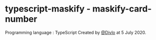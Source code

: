 # typescript-maskify - maskify-card-number

Programming language : TypeScript
Created by [@Divlo](https://github.com/Divlo) at 5 July 2020.
